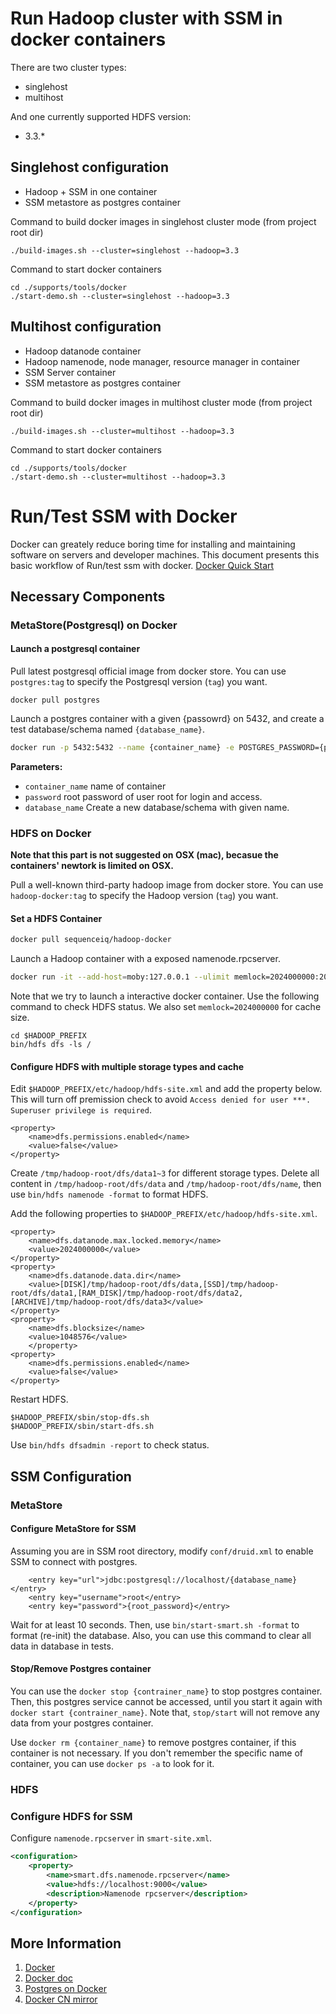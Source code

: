 # Run Hadoop cluster with SSM in docker containers

There are two cluster types:
* singlehost
* multihost

And one currently supported HDFS version:

* 3.3.*

## Singlehost configuration

* Hadoop + SSM in one container
* SSM metastore as postgres container

Command to build docker images in singlehost cluster mode (from project root dir)

```shell
./build-images.sh --cluster=singlehost --hadoop=3.3
```

Command to start docker containers 

```shell
cd ./supports/tools/docker
./start-demo.sh --cluster=singlehost --hadoop=3.3
```

## Multihost configuration

* Hadoop datanode container
* Hadoop namenode, node manager, resource manager in container
* SSM Server container
* SSM metastore as postgres container

Command to build docker images in multihost cluster mode (from project root dir)

```shell
./build-images.sh --cluster=multihost --hadoop=3.3
```

Command to start docker containers

```shell
cd ./supports/tools/docker
./start-demo.sh --cluster=multihost --hadoop=3.3
```

# Run/Test SSM with Docker

Docker can greately reduce boring time for installing and maintaining software on servers and developer machines. This document presents this basic workflow of Run/test ssm with docker. [Docker Quick Start](https://docs.docker.com/get-started/)

## Necessary Components

### MetaStore(Postgresql) on Docker

#### Launch a postgresql container

Pull latest postgresql official image from docker store. You can use `postgres:tag` to specify the Postgresql version (`tag`) you want.

```
docker pull postgres
```

Launch a postgres container with a given {passowrd} on 5432, and create a test database/schema named `{database_name}`.

```bash
docker run -p 5432:5432 --name {container_name} -e POSTGRES_PASSWORD={password} -e POSTGRES_DB={database_name} -d postgres:latest
```
**Parameters:**

- `container_name` name of container
- `password` root password of user root for login and access.
-  `database_name` Create a new database/schema with given name.

### HDFS on Docker

**Note that this part is not suggested on OSX (mac), becasue the containers' newtork is limited on OSX.**

Pull a well-known third-party hadoop image from docker store. You can use `hadoop-docker:tag` to specify the Hadoop version (`tag`) you want.

#### Set a HDFS Container
```bash
docker pull sequenceiq/hadoop-docker
```

Launch a Hadoop container with a exposed namenode.rpcserver.

```bash
docker run -it --add-host=moby:127.0.0.1 --ulimit memlock=2024000000:2024000000 -p 9000:9000 --name=hadoop sequenceiq/hadoop-docker /etc/bootstrap.sh -bash
```
Note that we try to launch a interactive docker container. Use the following command to check HDFS status. We also set `memlock=2024000000` for cache size.

```
cd $HADOOP_PREFIX
bin/hdfs dfs -ls /
```

#### Configure HDFS with multiple storage types and cache
Edit `$HADOOP_PREFIX/etc/hadoop/hdfs-site.xml` and add the property below. This will turn off premission check to avoid `Access denied for user ***. Superuser privilege is required`.

```
<property>
    <name>dfs.permissions.enabled</name>
    <value>false</value>
</property>
```

Create `/tmp/hadoop-root/dfs/data1~3` for different storage types. Delete all content in `/tmp/hadoop-root/dfs/data` and `/tmp/hadoop-root/dfs/name`, then use `bin/hdfs namenode -format` to format HDFS.

Add the following properties to `$HADOOP_PREFIX/etc/hadoop/hdfs-site.xml`.

```
<property>
	<name>dfs.datanode.max.locked.memory</name>
	<value>2024000000</value>
</property>
<property>
	<name>dfs.datanode.data.dir</name>
	<value>[DISK]/tmp/hadoop-root/dfs/data,[SSD]/tmp/hadoop-root/dfs/data1,[RAM_DISK]/tmp/hadoop-root/dfs/data2,[ARCHIVE]/tmp/hadoop-root/dfs/data3</value>
</property>
<property>
	<name>dfs.blocksize</name>
	<value>1048576</value>
	</property>
<property>
	<name>dfs.permissions.enabled</name>
	<value>false</value>
</property>
```


Restart HDFS.
```
$HADOOP_PREFIX/sbin/stop-dfs.sh
$HADOOP_PREFIX/sbin/start-dfs.sh
```

Use `bin/hdfs dfsadmin -report` to check status.

## SSM Configuration

### MetaStore

#### Configure MetaStore for SSM

Assuming you are in SSM root directory, modify `conf/druid.xml` to enable SSM to connect with postgres.

```
	<entry key="url">jdbc:postgresql://localhost/{database_name}</entry>
	<entry key="username">root</entry>
	<entry key="password">{root_password}</entry>
```
Wait for at least 10 seconds. Then, use `bin/start-smart.sh -format` to format (re-init) the database. Also, you can use this command to clear all data in database in tests.

#### Stop/Remove Postgres container

You can use the `docker stop {contrainer_name}` to stop postgres container. Then, this postgres service cannot be accessed, until you start it again with `docker start {contrainer_name}`. Note that, `stop/start` will not remove any data from your postgres container.

Use `docker rm {container_name}` to remove postgres container, if this container is not necessary. If you don't remember the specific name of container, you can use `docker ps -a` to look for it.


### HDFS

### Configure HDFS for SSM

Configure `namenode.rpcserver` in `smart-site.xml`.

```xml
<configuration>
    <property>
        <name>smart.dfs.namenode.rpcserver</name>
        <value>hdfs://localhost:9000</value>
        <description>Namenode rpcserver</description>
    </property>
</configuration>
```

## More Information

1. [Docker](https://www.docker.com/)
2. [Docker doc](https://docs.docker.com/)
3. [Postgres on Docker](https://store.docker.com/images/postgres)
4. [Docker CN mirror](https://www.docker-cn.com/registry-mirror) 
